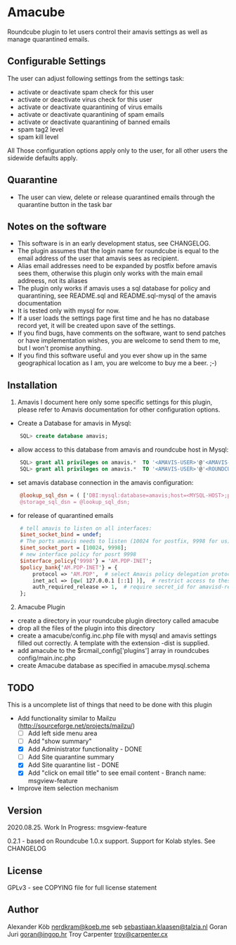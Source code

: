# Amacube

Roundcube plugin to let users control their amavis settings as well as manage quarantined emails.

## Configurable Settings

The user can adjust following settings from the settings task:
* activate or deactivate spam check for this user
* activate or deactivate virus check for this user
* activate or deactivate quarantining of virus emails
* activate or deactivate quarantining of spam emails
* activate or deactivate quarantining of banned emails
* spam tag2 level
* spam kill level

All Those configuration options apply only to the user, for all other users the sidewide defaults apply.

## Quarantine

* The user can view, delete or release quarantined emails through the quarantine button in the task bar

## Notes on the software

* This software is in an early development status, see CHANGELOG. 
* The plugin assumes that the login name for roundcube is equal to the email address of the user that amavis sees as recipient.
* Alias email addresses need to be expanded by postfix before amavis sees them, otherwise this plugin only works with the main email addreess, not its aliases
* The plugin only works if amavis uses a sql database for policy and quarantining, see README.sql and README.sql-mysql of the amavis documentation
* It is tested only with mysql for now.
* If a user loads the settings page first time and he has no database record yet, it will be created upon save of the settings.
* If you find bugs, have comments on the software, want to send patches or have implementation wishes, you are welcome to send them to me, but I won't promise anything.
* If you find this software useful and you ever show up in the same geographical location as I am, you are welcome to buy me a beer. ;-)


## Installation

1. Amavis
I document here only some specific settings for this plugin, please refer to Amavis documentation for other configuration
options.
* Create a Database for amavis in Mysql:

```sql
    SQL> create database amavis;
```

* allow access to this database from amavis and roundcube host in Mysql:

```sql
    SQL> grant all privileges on amavis.*  TO '<AMAVIS-USER>'@'<AMAVIS-HOST>' IDENTIFIED BY '<AMAVIS-PASSWORD>';
    SQL> grant all privileges on amavis.*  TO '<AMAVIS-USER>'@'<ROUNDCUBE-HOST>' IDENTIFIED BY '<AMAVIS-PASSWORD>';
```

* set amavis database connection in the amavis configuration:

```perl
    @lookup_sql_dsn = ( ['DBI:mysql:database=amavis;host=<MYSQL-HOST>;port=3306', '<AMAVIS-USER>', '<AMAVIS-PASSWORD>]);
    @storage_sql_dsn = @lookup_sql_dsn;
```

* for release of quarantined emails

```perl
    # tell amavis to listen on all interfaces:
    $inet_socket_bind = undef;
    # The ports amavis needs to listen (10024 for postfix, 9998 for us)
    $inet_socket_port = [10024, 9998];
    # new interface policy for posrt 9998
    $interface_policy{'9998'} = 'AM.PDP-INET';
    $policy_bank{'AM.PDP-INET'} = {
        protocol => 'AM.PDP',  # select Amavis policy delegation protocol
        inet_acl => [qw( 127.0.0.1 [::1] )],  # restrict access to these IP addresses
        auth_required_release => 1,  # require secret_id for amavisd-release
    };
```

2. Amacube Plugin
* create a directory in your roundcube plugin directory called amacube
* drop all the files of the plugin into this directory
* create a amacube/config.inc.php file with mysql and amavis settings filled out correctly. A template with the extension -dist is supplied.
* add amacube to the $rcmail_config['plugins'] array in roundcubes config/main.inc.php
* create Amacube database as specified in amacube.mysql.schema

## TODO

This is a uncomplete list of things that need to be done with this plugin
- Add functionality similar to Mailzu (http://sourceforge.net/projects/mailzu/)
  - [ ] Add left side menu area
  - [ ] Add "show summary"
  - [x] Add Administrator functionality - DONE
  - [ ] Add Site quarantine summary
  - [x] Add Site quarantine list - DONE
  - [x] Add "click on email title" to see email content - Branch name: msgview-feature
- Improve item selection mechanism


## Version

2020.08.25. Work In Progress: msgview-feature

0.2.1 - based on Roundcube 1.0.x support. Support for Kolab styles.
See CHANGELOG

## License

GPLv3 - see COPYING file for full license statement

## Author

Alexander Köb <nerdkram@koeb.me>
seb <sebastiaan.klaasen@talzia.nl>
Goran Juri <goran@ingop.hr>
Troy Carpenter <troy@carpenter.cx>
